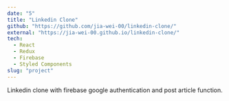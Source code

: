 ```yaml
---
date: "5"
title: "Linkedin Clone"
github: "https://github.com/jia-wei-00/linkedin-clone/"
external: "https://jia-wei-00.github.io/linkedin-clone/"
tech:
  - React
  - Redux
  - Firebase
  - Styled Components
slug: "project"
---
```


Linkedin clone with firebase google authentication and post article function.

